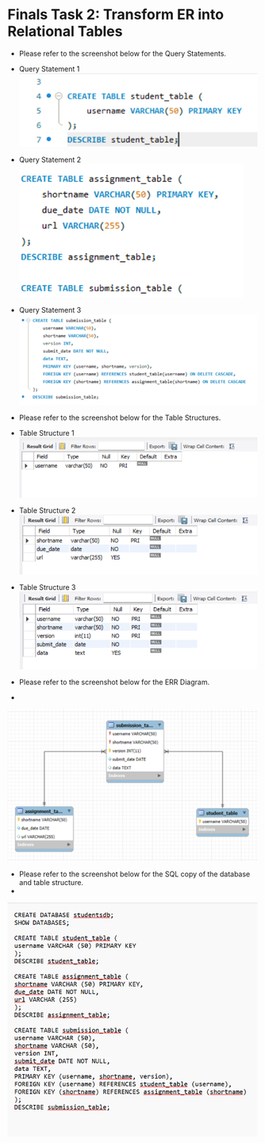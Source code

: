 # Finals Task 2: Transform ER into Relational Tables
- Please refer to the screenshot below for the Query Statements.

- Query Statement 1
![Sample Output](images/query1.png)

- Query Statement 2
![Sample Output](images/query2.png)

- Query Statement 3
![Sample Output](images/query3.png)

- Please refer to the screenshot below for the Table Structures.

- Table Structure 1
![Sample Output](images/table1.png)

- Table Structure 2
![Sample Output](images/table2.png)

- Table Structure 3
![Sample Output](images/table3.png)

- Please refer to the screenshot below for the ERR Diagram.
- 
![Sample Output](images/task2diagram.png)

- Please refer to the screenshot below for the SQL copy of the database and table structure.
- 
![Sample Output](images/SQLcode2.png)
